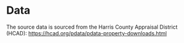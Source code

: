 # Data
The source data is sourced from the Harris County Appraisal District (HCAD):
https://hcad.org/pdata/pdata-property-downloads.html
